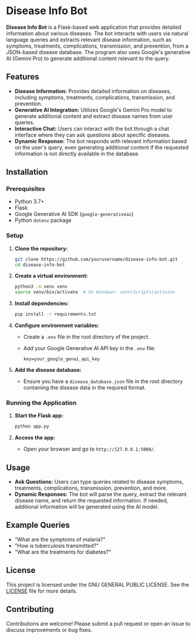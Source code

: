 # Disease Info Bot

**Disease Info Bot** is a Flask-based web application that provides detailed information about various diseases. The bot interacts with users via natural language queries and extracts relevant disease information, such as symptoms, treatments, complications, transmission, and prevention, from a JSON-based disease database. The program also uses  Google's generative AI (Gemini Pro) to generate additional content relevant to the query.

## Features

- **Disease Information:** Provides detailed information on diseases, including symptoms, treatments, complications, transmission, and prevention.
- **Generative AI Integration:** Utilizes Google's Gemini Pro model to generate additional content and extract disease names from user queries.
- **Interactive Chat:** Users can interact with the bot through a chat interface where they can ask questions about specific diseases.
- **Dynamic Response:** The bot responds with relevant information based on the user's query, even generating additional content if the requested information is not directly available in the database.

## Installation

### Prerequisites

- Python 3.7+
- Flask
- Google Generative AI SDK (`google-generativeai`)
- Python `dotenv` package

### Setup

1. **Clone the repository:**

   ```bash
   git clone https://github.com/yourusername/disease-info-bot.git
   cd disease-info-bot
   ```

2. **Create a virtual environment:**

   ```bash
   python3 -m venv venv
   source venv/bin/activate  # On Windows: venv\Scripts\activate
   ```

3. **Install dependencies:**

   ```bash
   pip install -r requirements.txt
   ```

4. **Configure environment variables:**

   - Create a `.env` file in the root directory of the project.
   - Add your Google Generative AI API key in the `.env` file:

     ```plaintext
     key=your_google_genai_api_key
     ```

5. **Add the disease database:**

   - Ensure you have a `disease_database.json` file in the root directory containing the disease data in the required format.

### Running the Application

1. **Start the Flask app:**

   ```bash
   python app.py
   ```

2. **Access the app:**

   - Open your browser and go to `http://127.0.0.1:5000/`.

## Usage

- **Ask Questions:** Users can type queries related to disease symptoms, treatments, complications, transmission, prevention, and more.
- **Dynamic Responses:** The bot will parse the query, extract the relevant disease name, and return the requested information. If needed, additional information will be generated using the AI model.

## Example Queries

- "What are the symptoms of malaria?"
- "How is tuberculosis transmitted?"
- "What are the treatments for diabetes?"

## License

This project is licensed under the GNU GENERAL PUBLIC LICENSE. See the [LICENSE](LICENSE) file for more details.

## Contributing

Contributions are welcome! Please submit a pull request or open an issue to discuss improvements or bug fixes.
